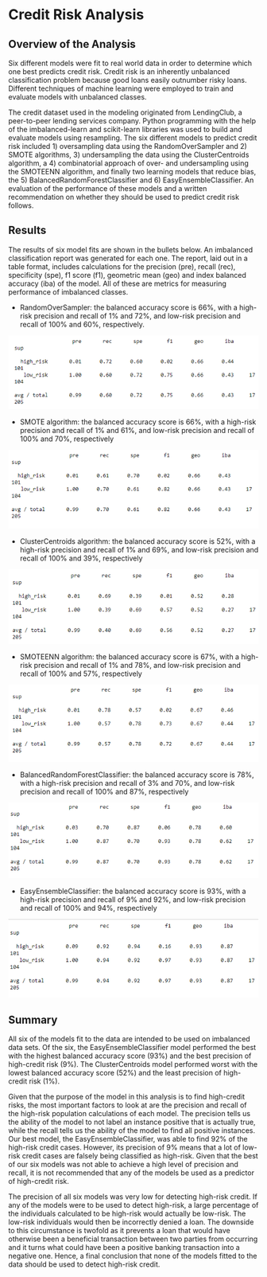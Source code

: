 # Credit Risk Analysis
## Overview of the Analysis
Six different models were fit to real world data in order to determine which one best predicts credit risk.  Credit risk is an inherently unbalanced classification problem because good loans easily outnumber risky loans. Different techniques of machine learning were employed to train and evaluate models with unbalanced classes.   

The credit dataset used in the modeling originated from LendingClub, a peer-to-peer lending services company.  Python programming with the help of the imbalanced-learn and scikit-learn libraries was used to build and evaluate models using resampling.  The six different models to predict credit risk included 1) oversampling data using the RandomOverSampler and 2) SMOTE algorithms, 3) undersampling the data using the ClusterCentroids algorithm, a 4) combinatorial approach of over- and undersampling using the SMOTEENN algorithm, and finally two learning models that reduce bias, the 5) BalancedRandomForestClassifier and 6) EasyEnsembleClassifier. An evaluation of the performance of these models and a written recommendation on whether they should be used to predict credit risk follows.

## Results
The results of six model fits are shown in the bullets below.  An imbalanced classification report was generated for each one.  The report, laid out in a table format, includes calculations for the precision (pre), recall (rec), specificity (spe), f1 score (f1), geometric mean (geo) and index balanced accuracy (iba) of the model. All of these are metrics for measuring performance of imbalanced classes.  

* RandomOverSampler: the balanced accuracy score is 66%, with a high-risk precision and recall of 1% and 72%, and low-risk precision and recall of 100% and 60%, respectively.

![RandomOversampler model imbalanced classification report](screenshots/model1.png)

* SMOTE algorithm: the balanced accuracy score is 66%, with a high-risk precision and recall of 1% and 61%, and low-risk precision and recall of 100% and 70%, respectively

![SMOTE Algorithm model imbalanced classification report](screenshots/model2.png)

* ClusterCentroids algorithm: the balanced accuracy score is 52%, with a high-risk precision and recall of 1% and 69%, and low-risk precision and recall of 100% and 39%, respectively

![Cluster Centroids algorithm model imbalanced classification report](screenshots/model3.png)

* SMOTEENN algorithm: the balanced accuracy score is 67%, with a high-risk precision and recall of 1% and 78%, and low-risk precision and recall of 100% and 57%, respectively

![SMOTEENN algorithm model imbalanced classification report](screenshots/model4.png)

* BalancedRandomForestClassifier: the balanced accuracy score is 78%, with a high-risk precision and recall of 3% and 70%, and low-risk precision and recall of 100% and 87%, respectively

![BalancedRandomForestClassifier model imbalanced classification report](screenshots/model5.png)

* EasyEnsembleClassifier: the balanced accuracy score is 93%, with a high-risk precision and recall of 9% and 92%, and low-risk precision and recall of 100% and 94%, respectively

![EasyEnsembleClassifier model imbalanced classification report](screenshots/model6.png)


## Summary
All six of the models fit to the data are intended to be used on imbalanced data sets.  Of the six, the EasyEnsembleClassifier model performed the best with the highest balanced accuracy score (93%) and the best precision of high-credit risk (9%). The ClusterCentroids model performed worst with the lowest balanced accuracy score (52%) and the least precision of high-credit risk (1%).

Given that the purpose of the model in this analysis is to find high-credit risks, the most important factors to look at are the precision and recall of the high-risk population calculations of each model.  The precision tells us the ability of the model to not label an instance positive that is actually true, while the recall tells us the ability of the model to find all positive instances.  Our best model, the EasyEnsembleClassifier, was able to find 92% of the high-risk credit cases.  However, its precision of 9% means that a lot of low-risk credit cases are falsely being classified as high-risk.  Given that the best of our six models was not able to achieve a high level of precision and recall, it is not recommended that any of the models be used as a predictor of high-credit risk.  

The precision of all six models was very low for detecting high-risk credit.  If any of the models were to be used to detect high-risk, a large percentage of the individuals calculated to be high-risk would actually be low-risk.  The low-risk individuals would then be incorrectly denied a loan.  The downside to this circumstance is twofold as it prevents a loan that would have otherwise been a beneficial transaction between two parties from occurring and it turns what could have been a positive banking transaction into a negative one.  Hence, a final conclusion that none of the models fitted to the data should be used to detect high-risk credit.



